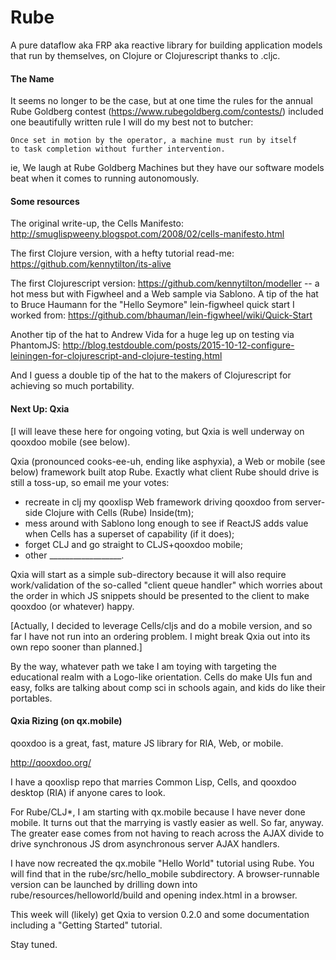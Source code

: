 # Rube
A pure dataflow aka FRP aka reactive library for building application models that run by themselves, on Clojure or Clojurescript thanks to .cljc. 
#### The Name
It seems no longer to be the case, but at one time the rules for the annual Rube Goldberg contest (https://www.rubegoldberg.com/contests/) included one beautifully written rule I will do my best not to butcher:

````
Once set in motion by the operator, a machine must run by itself
to task completion without further intervention.
````
ie, We laugh at Rube Goldberg Machines but they have our software models beat when it comes to running autonomously.

#### Some resources
The original write-up, the Cells Manifesto: http://smuglispweeny.blogspot.com/2008/02/cells-manifesto.html

The first Clojure version, with a hefty tutorial read-me: https://github.com/kennytilton/its-alive

The first Clojurescript version: https://github.com/kennytilton/modeller -- a hot mess but with Figwheel and a Web sample via Sablono. A tip of the hat to Bruce Haumann for the "Hello Seymore" lein-figwheel quick start I worked from: https://github.com/bhauman/lein-figwheel/wiki/Quick-Start

Another tip of the hat to Andrew Vida for a huge leg up on testing via PhantomJS: http://blog.testdouble.com/posts/2015-10-12-configure-leiningen-for-clojurescript-and-clojure-testing.html

And I guess a double tip of the hat to the makers of Clojurescript for achieving so much portability. 
#### Next Up: Qxia
[I will leave these here for ongoing voting, but Qxia is well underway on qooxdoo mobile (see below).

Qxia (pronounced cooks-ee-uh, ending like asphyxia), a Web or mobile (see below) framework built atop Rube. Exactly what client Rube should drive is still a toss-up, so email me your votes:
* recreate in clj my qooxlisp Web framework driving qooxdoo from server-side Clojure with Cells (Rube) Inside(tm);
* mess around with Sablono long enough to see if ReactJS adds value when Cells has a superset of capability (if it does);
* forget CLJ and go straight to CLJS+qooxdoo mobile;
* other __________________.

Qxia will start as a simple sub-directory because it will also require work/validation of the so-called "client queue handler" which worries about the order in which JS snippets should be presented to the client to make qooxdoo (or whatever) happy.

[Actually, I decided to leverage Cells/cljs and do a mobile version, and so far I have not run into an ordering problem. I might break Qxia out into its own repo sooner than planned.]

By the way, whatever path we take I am toying with targeting the educational realm with a Logo-like orientation. Cells do make UIs fun and easy, folks are talking about comp sci in schools again, and kids do like their portables.

#### Qxia Rizing (on qx.mobile)
qooxdoo is a great, fast, mature JS library for RIA, Web, or mobile. 

http://qooxdoo.org/

I have a qooxlisp repo that marries Common Lisp, Cells, and qooxdoo desktop (RIA) if anyone cares to look.

For Rube/CLJ*, I am starting with qx.mobile because I have never done mobile. It turns out that the marrying is vastly easier as well. So far, anyway. The greater ease comes from not having to reach across the AJAX divide to drive synchronous JS drom asynchronous server AJAX handlers.

I have now recreated the qx.mobile "Hello World" tutorial using Rube. You will find that in the rube/src/hello_mobile subdirectory. A browser-runnable version can be launched by drilling down into rube/resources/helloworld/build and opening index.html in a browser.

This week will (likely) get Qxia to version 0.2.0 and some documentation including a "Getting Started" tutorial.

Stay tuned.
